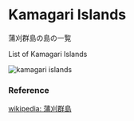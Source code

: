 Kamagari Islands 
===============

蒲刈群島の島の一覧

List of Kamagari Islands 


![kamagari islands]()

### Reference

[wikipedia: 蒲刈群島](https://ja.wikipedia.org/wiki/%E8%92%B2%E5%88%88%E7%BE%A4%E5%B3%B6)


